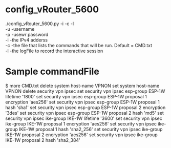 # config_vRouter_5600

./config_vRouter_5600.py -i <targetIp> -c <commandFile> -l <logFile>   
   -u      -username   
   -p      -usewr password   
   -i      -the IPv4 adderss   
   -c      -the file that lists the commands that will be run. Default = CMD.txt   
   -l      -the logFile to record the interactive session   

# Sample commandFile

$ more CMD.txt
delete system host-name VPNON
set system host-name VPNON
delete security vpn ipsec
set security vpn ipsec esp-group ESP-1W lifetime '1800'
set security vpn ipsec esp-group ESP-1W proposal 1 encryption 'aes256'
set security vpn ipsec esp-group ESP-1W proposal 1 hash 'sha1'
set security vpn ipsec esp-group ESP-1W proposal 2 encryption '3des'
set security vpn ipsec esp-group ESP-1W proposal 2 hash 'md5'
set security vpn ipsec ike-group IKE-1W lifetime '3600'
set security vpn ipsec ike-group IKE-1W proposal 1 encryption 'aes256'
set security vpn ipsec ike-group IKE-1W proposal 1 hash 'sha2_256'
set security vpn ipsec ike-group IKE-1W proposal 2 encryption 'aes256'
set security vpn ipsec ike-group IKE-1W proposal 2 hash 'sha2_384'
